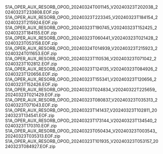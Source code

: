 S1A_OPER_AUX_RESORB_OPOD_20240324T001145_V20240323T202038_20240323T233808.EOF.zip
S1A_OPER_AUX_RESORB_OPOD_20240323T223345_V20240323T184154_20240323T215924.EOF.zip
S1A_OPER_AUX_RESORB_OPOD_20240323T190745_V20240323T152425_20240323T184155.EOF.zip
S1A_OPER_AUX_RESORB_OPOD_20240323T060441_V20240323T021428_20240323T053158.EOF.zip
S1A_OPER_AUX_RESORB_OPOD_20240324T014939_V20240323T215923_20240324T011653.EOF.zip
S1A_OPER_AUX_RESORB_OPOD_20240323T110536_V20240323T071042_20240323T102812.EOF.zip
S1A_OPER_AUX_RESORB_OPOD_20240323T124135_V20240323T084926_20240323T120656.EOF.zip
S1A_OPER_AUX_RESORB_OPOD_20240323T155341_V20240323T120656_20240323T152426.EOF.zip
S1A_OPER_AUX_RESORB_OPOD_20240323T024834_V20240322T225659_20240323T021429.EOF.zip
S1A_OPER_AUX_RESORB_OPOD_20240323T080837_V20240323T035313_20240323T071043.EOF.zip
S1A_OPER_AUX_RESORB_OPOD_20240323T141437_V20240323T102811_20240323T134541.EOF.zip
S1A_OPER_AUX_RESORB_OPOD_20240323T173144_V20240323T134540_20240323T170310.EOF.zip
S1A_OPER_AUX_RESORB_OPOD_20240323T050434_V20240323T003543_20240323T035313.EOF.zip
S1A_OPER_AUX_RESORB_OPOD_20240323T101935_V20240323T053157_20240323T084927.EOF.zip